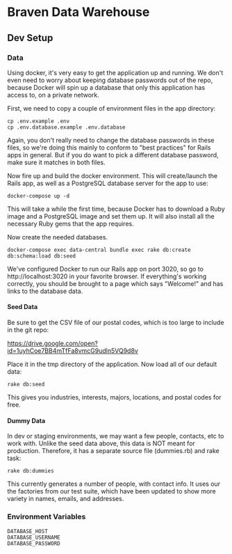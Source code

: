 # Braven Data Warehouse

## Dev Setup

### Data
Using docker, it's very easy to get the application up and running. We don't even need to worry about keeping database passwords out of the repo, because Docker will spin up a database that only this application has access to, on a private network.

First, we need to copy a couple of environment files in the app directory:

    cp .env.example .env
    cp .env.database.example .env.database

Again, you don't really need to change the database passwords in these files, so we're doing this mainly to conform to "best practices" for Rails apps in general. But if you do want to pick a different database password, make sure it matches in both files.

Now fire up and build the docker environment. This will create/launch the Rails app, as well as a PostgreSQL database server for the app to use:

    docker-compose up -d

This will take a while the first time, because Docker has to download a Ruby image and a PostgreSQL image and set them up. It will also install all the necessary Ruby gems that the app requires.

Now create the needed databases.

    docker-compose exec data-central bundle exec rake db:create db:schema:load db:seed

We've configured Docker to run our Rails app on port 3020, so go to http://localhost:3020 in your favorite browser. If everything's working correctly, you should be brought to a page which says "Welcome!" and has links to the database data. 

#### Seed Data

Be sure to get the CSV file of our postal codes, which is too large to include in the git repo:

https://drive.google.com/open?id=1uyhCoe7BB4mTfFa8vmcG9udln5VQ9d8v

Place it in the tmp directory of the application. Now load all of our default data:

    rake db:seed

This gives you industries, interests, majors, locations, and postal codes for free.

#### Dummy Data

In dev or staging environments, we may want a few people, contacts, etc to work with. Unlike the seed data above, 
this data is NOT meant for production. Therefore, it has a separate source file (dummies.rb) and rake task:

    rake db:dummies

This currently generates a number of people, with contact info. It uses our the factories from our test suite,
which have been updated to show more variety in names, emails, and addresses.

### Environment Variables

    DATABASE_HOST
    DATABASE_USERNAME
    DATABASE_PASSWORD
